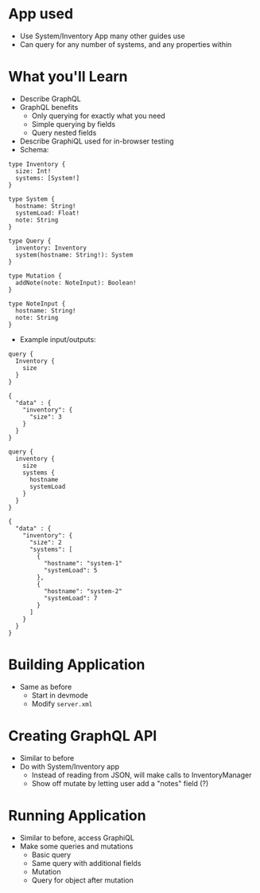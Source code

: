 # App used

- Use System/Inventory App many other guides use
- Can query for any number of systems, and any properties within

# What you'll Learn

- Describe GraphQL
- GraphQL benefits 
  - Only querying for exactly what you need
  - Simple querying by fields
  - Query nested fields
- Describe GraphiQL used for in-browser testing
- Schema:

```
type Inventory {
  size: Int!
  systems: [System!]
}

type System {
  hostname: String!
  systemLoad: Float!
  note: String
}

type Query {
  inventory: Inventory
  system(hostname: String!): System
}

type Mutation {
  addNote(note: NoteInput): Boolean!
}

type NoteInput {
  hostname: String!
  note: String
}
```

- Example input/outputs:

```
query {
  Inventory {
    size
  }
}

{
  "data" : {
    "inventory": {
      "size": 3
    }
  }
}
```

```
query {
  inventory {
    size
    systems {
      hostname
      systemLoad
    }
  }
}

{
  "data" : {
    "inventory": {
      "size": 2
      "systems": [
        {
          "hostname": "system-1"
          "systemLoad": 5
        },
        {
          "hostname": "system-2"
          "systemLoad": 7
        }
      ]
    }
  }
}
```

# Building Application

- Same as before
  - Start in devmode
  - Modify `server.xml`

# Creating GraphQL API

- Similar to before
- Do with System/Inventory app
  - Instead of reading from JSON, will make calls to InventoryManager
  - Show off mutate by letting user add a "notes" field (?)

# Running Application

- Similar to before, access GraphiQL
- Make some queries and mutations
  - Basic query
  - Same query with additional fields
  - Mutation
  - Query for object after mutation
  

